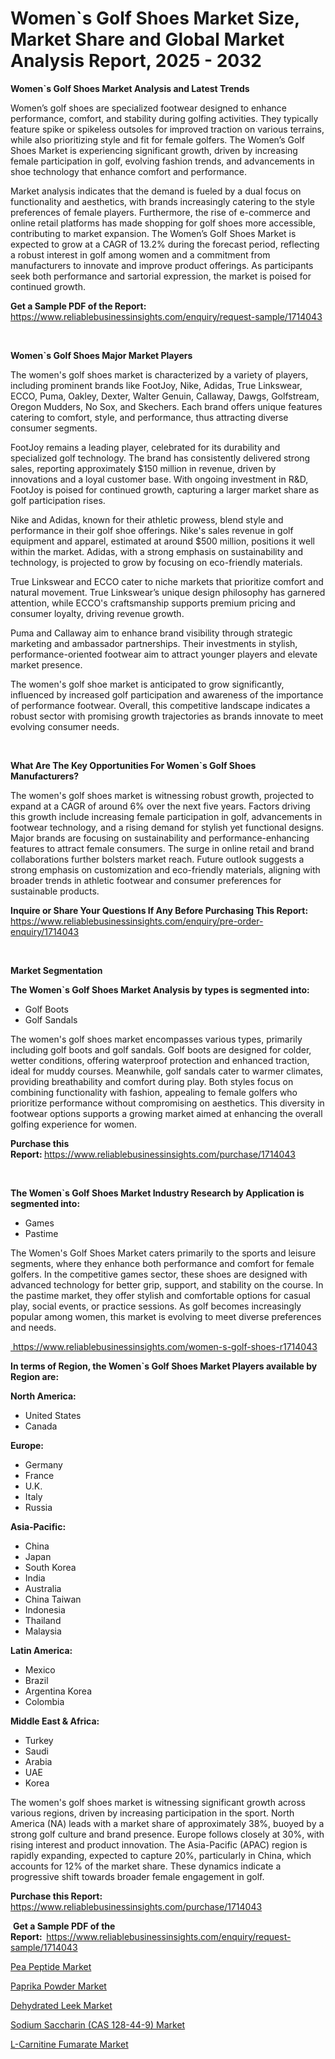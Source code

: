 <p><h1>Women`s Golf Shoes Market Size, Market Share and Global Market Analysis Report, 2025 - 2032</h1></p><p><strong>Women`s Golf Shoes Market Analysis and Latest Trends</strong></p>
<p><p>Women’s golf shoes are specialized footwear designed to enhance performance, comfort, and stability during golfing activities. They typically feature spike or spikeless outsoles for improved traction on various terrains, while also prioritizing style and fit for female golfers. The Women’s Golf Shoes Market is experiencing significant growth, driven by increasing female participation in golf, evolving fashion trends, and advancements in shoe technology that enhance comfort and performance.</p><p>Market analysis indicates that the demand is fueled by a dual focus on functionality and aesthetics, with brands increasingly catering to the style preferences of female players. Furthermore, the rise of e-commerce and online retail platforms has made shopping for golf shoes more accessible, contributing to market expansion. The Women’s Golf Shoes Market is expected to grow at a CAGR of 13.2% during the forecast period, reflecting a robust interest in golf among women and a commitment from manufacturers to innovate and improve product offerings. As participants seek both performance and sartorial expression, the market is poised for continued growth.</p></p>
<p><strong>Get a Sample PDF of the Report:&nbsp;</strong> <a href="https://www.reliablebusinessinsights.com/enquiry/request-sample/1714043?utm_campaign=950&utm_medium=2&utm_source=Github&utm_content=ia&utm_term=11012025&utm_id=womens-golf-shoes">https://www.reliablebusinessinsights.com/enquiry/request-sample/1714043</a></p>
<p>&nbsp;</p>
<p><strong>Women`s Golf Shoes Major Market Players</strong></p>
<p><p>The women's golf shoes market is characterized by a variety of players, including prominent brands like FootJoy, Nike, Adidas, True Linkswear, ECCO, Puma, Oakley, Dexter, Walter Genuin, Callaway, Dawgs, Golfstream, Oregon Mudders, No Sox, and Skechers. Each brand offers unique features catering to comfort, style, and performance, thus attracting diverse consumer segments.</p><p>FootJoy remains a leading player, celebrated for its durability and specialized golf technology. The brand has consistently delivered strong sales, reporting approximately $150 million in revenue, driven by innovations and a loyal customer base. With ongoing investment in R&D, FootJoy is poised for continued growth, capturing a larger market share as golf participation rises.</p><p>Nike and Adidas, known for their athletic prowess, blend style and performance in their golf shoe offerings. Nike's sales revenue in golf equipment and apparel, estimated at around $500 million, positions it well within the market. Adidas, with a strong emphasis on sustainability and technology, is projected to grow by focusing on eco-friendly materials.</p><p>True Linkswear and ECCO cater to niche markets that prioritize comfort and natural movement. True Linkswear’s unique design philosophy has garnered attention, while ECCO's craftsmanship supports premium pricing and consumer loyalty, driving revenue growth.</p><p>Puma and Callaway aim to enhance brand visibility through strategic marketing and ambassador partnerships. Their investments in stylish, performance-oriented footwear aim to attract younger players and elevate market presence.</p><p>The women's golf shoe market is anticipated to grow significantly, influenced by increased golf participation and awareness of the importance of performance footwear. Overall, this competitive landscape indicates a robust sector with promising growth trajectories as brands innovate to meet evolving consumer needs.</p></p>
<p>&nbsp;</p>
<p><strong>What Are The Key Opportunities For Women`s Golf Shoes Manufacturers?</strong></p>
<p><p>The women's golf shoes market is witnessing robust growth, projected to expand at a CAGR of around 6% over the next five years. Factors driving this growth include increasing female participation in golf, advancements in footwear technology, and a rising demand for stylish yet functional designs. Major brands are focusing on sustainability and performance-enhancing features to attract female consumers. The surge in online retail and brand collaborations further bolsters market reach. Future outlook suggests a strong emphasis on customization and eco-friendly materials, aligning with broader trends in athletic footwear and consumer preferences for sustainable products.</p></p>
<p><strong>Inquire or Share Your Questions If Any Before Purchasing This Report:</strong> <a href="https://www.reliablebusinessinsights.com/enquiry/pre-order-enquiry/1714043?utm_campaign=950&utm_medium=2&utm_source=Github&utm_content=ia&utm_term=11012025&utm_id=womens-golf-shoes">https://www.reliablebusinessinsights.com/enquiry/pre-order-enquiry/1714043</a></p>
<p>&nbsp;</p>
<p><strong>Market Segmentation</strong></p>
<p><strong>The Women`s Golf Shoes Market Analysis by types is segmented into:</strong></p>
<p><ul><li>Golf Boots</li><li>Golf Sandals</li></ul></p>
<p><p>The women's golf shoes market encompasses various types, primarily including golf boots and golf sandals. Golf boots are designed for colder, wetter conditions, offering waterproof protection and enhanced traction, ideal for muddy courses. Meanwhile, golf sandals cater to warmer climates, providing breathability and comfort during play. Both styles focus on combining functionality with fashion, appealing to female golfers who prioritize performance without compromising on aesthetics. This diversity in footwear options supports a growing market aimed at enhancing the overall golfing experience for women.</p></p>
<p><strong>Purchase this Report:&nbsp;</strong><a href="https://www.reliablebusinessinsights.com/purchase/1714043?utm_campaign=950&utm_medium=2&utm_source=Github&utm_content=ia&utm_term=11012025&utm_id=womens-golf-shoes">https://www.reliablebusinessinsights.com/purchase/1714043</a></p>
<p>&nbsp;</p>
<p><strong>The Women`s Golf Shoes Market Industry Research by Application is segmented into:</strong></p>
<p><ul><li>Games</li><li>Pastime</li></ul></p>
<p><p>The Women's Golf Shoes Market caters primarily to the sports and leisure segments, where they enhance both performance and comfort for female golfers. In the competitive games sector, these shoes are designed with advanced technology for better grip, support, and stability on the course. In the pastime market, they offer stylish and comfortable options for casual play, social events, or practice sessions. As golf becomes increasingly popular among women, this market is evolving to meet diverse preferences and needs.</p></p>
<p><a href="https://www.reliablebusinessinsights.com/women-s-golf-shoes-r1714043?utm_campaign=950&utm_medium=2&utm_source=Github&utm_content=ia&utm_term=11012025&utm_id=womens-golf-shoes">&nbsp;https://www.reliablebusinessinsights.com/women-s-golf-shoes-r1714043</a></p>
<p><strong>In terms of Region, the Women`s Golf Shoes Market Players available by Region are:</strong></p>
<p>
    <p> <strong> North America: </strong>
        <ul>
            <li>United States</li>
            <li>Canada</li>
        </ul>
        </p> 
    <p> <strong> Europe: </strong>
        <ul>
            <li>Germany</li>
            <li>France</li>
            <li>U.K.</li>
            <li>Italy</li>
            <li>Russia</li>
        </ul>
        </p> 
    <p> <strong> Asia-Pacific: </strong>
        <ul>
            <li>China</li>
            <li>Japan</li>
            <li>South Korea</li>
            <li>India</li>
            <li>Australia</li>
            <li>China Taiwan</li>
            <li>Indonesia</li>
            <li>Thailand</li>
            <li>Malaysia</li>
        </ul>
        </p> 
    <p> <strong> Latin America: </strong>
        <ul>
            <li>Mexico</li>
            <li>Brazil</li>
            <li>Argentina Korea</li>
            <li>Colombia</li>
        </ul>
        </p> 
    <p> <strong> Middle East & Africa: </strong>
        <ul>
            <li>Turkey</li>
            <li>Saudi</li>
            <li>Arabia</li>
            <li>UAE</li>
            <li>Korea</li>
        </ul>
    </p>
    </p>
<p><p>The women's golf shoes market is witnessing significant growth across various regions, driven by increasing participation in the sport. North America (NA) leads with a market share of approximately 38%, buoyed by a strong golf culture and brand presence. Europe follows closely at 30%, with rising interest and product innovation. The Asia-Pacific (APAC) region is rapidly expanding, expected to capture 20%, particularly in China, which accounts for 12% of the market share. These dynamics indicate a progressive shift towards broader female engagement in golf.</p></p>
<p><strong>Purchase this Report: </strong><a href="https://www.reliablebusinessinsights.com/purchase/1714043?utm_campaign=950&utm_medium=2&utm_source=Github&utm_content=ia&utm_term=11012025&utm_id=womens-golf-shoes">https://www.reliablebusinessinsights.com/purchase/1714043</a></p>
<p>&nbsp;<strong>Get a Sample PDF of the Report:&nbsp;&nbsp;</strong><a href="https://www.reliablebusinessinsights.com/enquiry/request-sample/1714043?utm_campaign=950&utm_medium=2&utm_source=Github&utm_content=ia&utm_term=11012025&utm_id=womens-golf-shoes">https://www.reliablebusinessinsights.com/enquiry/request-sample/1714043</a></p>
<p><strong></strong></p>
<p><p><a href="https://github.com/kimberjam0i/Market-Research-Report-List-1/blob/main/pea-peptide-market.md?utm_campaign=950&utm_medium=2&utm_source=Github&utm_content=ia&utm_term=11012025&utm_id=womens-golf-shoes">Pea Peptide Market</a></p><p><a href="https://github.com/antonioc6hal/Market-Research-Report-List-1/blob/main/paprika-powder-market.md?utm_campaign=950&utm_medium=2&utm_source=Github&utm_content=ia&utm_term=11012025&utm_id=womens-golf-shoes">Paprika Powder Market</a></p><p><a href="https://github.com/osbornrdaflalo/Market-Research-Report-List-1/blob/main/dehydrated-leek-market.md?utm_campaign=950&utm_medium=2&utm_source=Github&utm_content=ia&utm_term=11012025&utm_id=womens-golf-shoes">Dehydrated Leek Market</a></p><p><a href="https://github.com/hammelximalschid/Market-Research-Report-List-1/blob/main/sodium-saccharin-cas-128-44-9-market.md?utm_campaign=950&utm_medium=2&utm_source=Github&utm_content=ia&utm_term=11012025&utm_id=womens-golf-shoes">Sodium Saccharin (CAS 128-44-9) Market</a></p><p><a href="https://github.com/lashaunm5st/Market-Research-Report-List-1/blob/main/l-carnitine-fumarate-market.md?utm_campaign=950&utm_medium=2&utm_source=Github&utm_content=ia&utm_term=11012025&utm_id=womens-golf-shoes">L-Carnitine Fumarate Market</a></p></p>